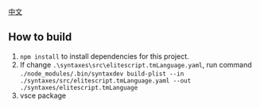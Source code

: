 [中文](README_CN.md)
## How to build

1. `npm install` to install dependencies for this project.
2. If change `.\syntaxes\src\elitescript.tmLanguage.yaml`, run command `./node_modules/.bin/syntaxdev build-plist --in ./syntaxes/src/elitescript.tmLanguage.yaml --out ./syntaxes/elitescript.tmLanguage`
3. vsce package
